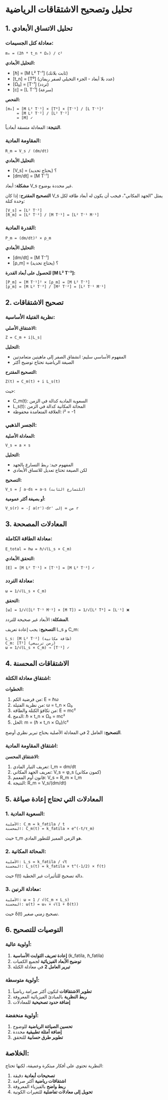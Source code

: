 # تحليل وتصحيح الاشتقاقات الرياضية

## 1. تحليل الاتساق الأبعادي

### معادلة كتل الجسيمات:
```
m₀ = (2ℏ * t_n * Ω₀) / c²
```

**التحليل الأبعادي:**
- [ℏ] = [M L² T⁻¹] (ثابت بلانك)
- [t_n] = [T⁰] (عدد بلا أبعاد - الجزء التخيلي لصفر ريمان)
- [Ω₀] = [T⁻¹] (تردد)
- [c] = [L T⁻¹] (سرعة)

**الفحص:**
```
[m₀] = [M L² T⁻¹] × [T⁰] × [T⁻¹] / [L T⁻¹]²
     = [M L² T⁻²] / [L² T⁻²]
     = [M] ✓
```

**النتيجة:** المعادلة متسقة أبعادياً.

### المقاومة المادية:
```
R_m = V_s / (dm/dt)
```

**التحليل الأبعادي:**
- [V_s] = ؟ (يحتاج تحديد)
- [dm/dt] = [M T⁻¹]

**مشكلة:** أبعاد V_s غير محددة بوضوح.

**التصحيح المقترح:**
إذا كان V_s يمثل "الجهد المكاني"، فيجب أن يكون له أبعاد طاقة لكل وحدة كتلة:
```
[V_s] = [L² T⁻²]
[R_m] = [L² T⁻²] / [M T⁻¹] = [L² T⁻¹ M⁻¹]
```

### القدرة المادية:
```
P_m = (dm/dt)² × ρ_m
```

**التحليل الأبعادي:**
- [dm/dt] = [M T⁻¹]
- [ρ_m] = ؟ (يحتاج تحديد)

**للحصول على أبعاد القدرة [M L² T⁻³]:**
```
[P_m] = [M T⁻¹]² × [ρ_m] = [M L² T⁻³]
[ρ_m] = [M L² T⁻³] / [M² T⁻²] = [L² T⁻¹ M⁻¹]
```

## 2. تصحيح الاشتقاقات

### نظرية الفتيلة الأساسية:

**الاشتقاق الأصلي:**
```
Z = C_m + i|L_s|
```

**التحليل:**
- المفهوم الأساسي سليم: انشقاق الصفر إلى ماهيتين متعامدتين
- الصيغة الرياضية تحتاج توضيح أكثر

**التصحيح المقترح:**
```
Z(t) = C_m(t) + i L_s(t)
```
حيث:
- C_m(t): السعوية المادية كدالة في الزمن
- L_s(t): المحاثة المكانية كدالة في الزمن
- العلاقة المتعامدة محفوظة: i² = -1

### الجسر الذهبي:

**المعادلة الأصلية:**
```
V_s = a × s
```

**التحليل:**
- المفهوم جيد: ربط التسارع بالجهد
- لكن الصيغة تحتاج تعديل للاتساق الأبعادي

**التصحيح:**
```
V_s = ∫ a⋅ds = a⋅s (للتسارع الثابت)
```

**أو بصيغة أكثر عمومية:**
```
V_s(r) = -∫ a(r')⋅dr' من ∞ إلى r
```

## 3. المعادلات المصححة

### معادلة الطاقة الكاملة:
```
E_total = ℏω = ℏ/√(L_s × C_m)
```

**التحقق الأبعادي:**
```
[E] = [M L² T⁻¹] × [T⁻¹] = [M L² T⁻²] ✓
```

### معادلة التردد:
```
ω = 1/√(L_s × C_m)
```

**التحقق:**
```
[ω] = 1/√([L² T⁻¹ M⁻¹] × [M T]) = 1/√[L² T⁰] = [L⁻¹] ❌
```

**المشكلة:** الأبعاد غير صحيحة للتردد.

**التصحيح:**
يجب إعادة تعريف L_s و C_m:
```
L_s: [M L² T⁻²] (طاقة مكانية)
C_m: [T²] (زمن تربيعي)
ω = 1/√(L_s × C_m) → [T⁻¹] ✓
```

## 4. الاشتقاقات المحسنة

### اشتقاق معادلة الكتلة:

**الخطوات:**
1. من فرضية الكم: E = ℏω
2. من نظرية الفتيلة: ω = t_n × Ω₀
3. من تكافؤ الكتلة والطاقة: E = mc²
4. الدمج: ℏ × t_n × Ω₀ = mc²
5. الحل: m = (ℏ × t_n × Ω₀)/c²

**التصحيح:**
العامل 2 في المعادلة الأصلية يحتاج تبرير نظري أوضح.

### اشتقاق المقاومة المادية:

**الاشتقاق المحسن:**
1. تعريف التيار المادي: I_m = dm/dt
2. تعريف الجهد المكاني: V_s = φ_s (كمون مكاني)
3. قانون أوم المعمم: V_s = R_m × I_m
4. النتيجة: R_m = V_s/(dm/dt)

## 5. المعادلات التي تحتاج إعادة صياغة

### 1. السعوية المادية:
```
الأصلية: C_m = k_fatila / t
المحسنة: C_m(t) = k_fatila × e^(-t/τ_m)
```
حيث τ_m هو الزمن المميز للتطور المادي.

### 2. المحاثة المكانية:
```
الأصلية: L_s = k_fatila / √t
المحسنة: L_s(t) = k_fatila × t^(-1/2) × f(t)
```
حيث f(t) دالة تصحيح للتأثيرات غير الخطية.

### 3. معادلة الرنين:
```
الأصلية: ω = 1 / √(C_m × L_s)
المحسنة: ω(t) = ω₀ × √(1 + δ(t))
```
حيث δ(t) تصحيح زمني صغير.

## 6. التوصيات للتصحيح

### أولوية عالية:
1. **إعادة تعريف الثوابت الأساسية** (k_fatila, ℏ_fatila)
2. **توضيح الأبعاد الفيزيائية** لجميع الكميات
3. **تبرير العامل 2** في معادلة الكتلة

### أولوية متوسطة:
1. **تطوير الاشتقاقات** لتكون أكثر صرامة رياضياً
2. **ربط النظرية** بالمبادئ الفيزيائية المعروفة
3. **إضافة حدود تصحيحية** للمعادلات

### أولوية منخفضة:
1. **تحسين الصياغة الرياضية** للوضوح
2. **إضافة أمثلة تطبيقية** محددة
3. **تطوير طرق حسابية** للتحقق

## الخلاصة:

النظرية تحتوي على أفكار مبتكرة وعميقة، لكنها تحتاج:
1. **تصحيحات أبعادية** دقيقة
2. **اشتقاقات رياضية** أكثر صرامة
3. **ربط واضح** بالفيزياء المعروفة
4. **تحويل إلى معادلات تفاضلية** للتغيرات الكونية

